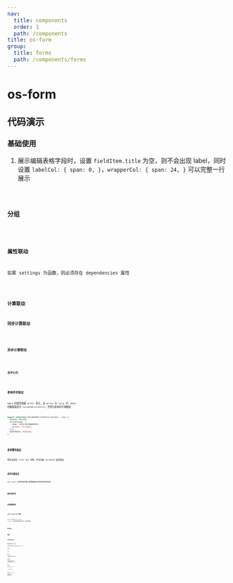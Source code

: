 ```yaml
---
nav:
  title: components
  order: 1
  path: /components
title: os-form
group:
  title: forms
  path: /components/forms
---
```


# os-form

## 代码演示

### 基础使用

1. 展示编辑表格字段时，设置 `fieldItem.title` 为空，则不会出现 label，同时设置 `labelCol: { span: 0, }`，`wrapperCol: { span: 24, }` 可以完整一行展示

<code src="../demos/form/simple.tsx" />

### 分组

<code src="../demos/form/group.tsx" />

### 属性联动

如果 settings 为函数，则必须存在 dependencies 属性

<code src="../demos/form/attrs-linkage.tsx" />

### 计算联动

#### 同步计算联动

<code src="../demos/form/sync-linkage.tsx" />

#### 异步计算联动

<code src="../demos/form/async-linkage.tsx" />

#### 去中心化

<code src="../demos/form/linkage-remove-center.tsx" />

### 表单异步验证

data 的类型根据 error 变化，当 error 为 `false` 时，data 的数据类型为 `ValidateErrorEntity`，否则为表单的字端数据

```ts
export interface ValidateErrorEntity<Values = any> {
  values: Values;
  errorFields: {
    name: InternalNamePath;
    errors: string[];
  }[];
  outOfDate: boolean;
}
```

<code src="../demos/form/validate.tsx" />

### 表单警告验证

警告验证和 rules api 同构，不会导致 validate 返回错误

<code src="../demos/form/warning-rule.tsx" />

### 表单内置验证

one-start 表单内部设置了数值精度校验和日期早晚校验

<code src="../demos/form/rule-type.tsx" />

### 展示型表单

<code src="../demos/form/readonly.tsx" />

### 表单数据受控

<code src="../demos/form/value-onchange.tsx" />

### 公共 field-item 配置

`fieldItem` 包含 `formItem` 及 `inputItem`，后者全部的配置打平到了一起方便使用

<code src="../demos/form/field-item-settings.tsx" />

### 显示联动

<code src="../demos/form/group-visible-switch.tsx" />

### 初始值

<code src="../demos/form/async-initial.tsx" />

### 表单类型字段的校验

<code src="../demos/form/rich-form-in-form.tsx" />

### 编辑表格字段自动填充 rowId

如果表格有插入和删除等改变行顺序的操作，需要保证 rowId 唯一

<code src="../demos/form/editable-table-auto-row-id.tsx" />

### 表单布局

<code src="../demos/form/layout.tsx" />

### 空状态

<code src="../demos/form/empty-state.tsx" />

### 修改历史 <Badge>beta</Badge>

获取历史修改数据等额外信息，和 `requestDataSource` 一起只触发一次，优先级 `requestRichDataSource` 更高

<code src="../demos/form/history-field.tsx" />

### 组件内部共享数据

表单数据可以设置字段以外的数据，比如示例中的 `max`, `valueEnums`，字段的验证规则等配置可以直接使用，但是调用 `getDataSource` 或者 `validate` 只能拿到声明字段的数据集合，因此表单提供了 `setRefObject` 和 `getRefObject` 帮助用户拿到声明字段以外的数据

<code src="../demos/form/ref-object.tsx" />

### 修改前拦截数据

值的联动属于 `post change`，会触发额外的修改事件，如果要在修改事件之前处理 `value`，可以通过 `valueTransform`

> 其他原因，暂时只在 `placeholder-input` 上实现，后续有需求再迁移到 `form` 级别

<code src="../demos/form/value-transform.tsx" />

### API 接口

1. getDataSource 获取静态后的数据，getFieldsValue 获取内存中的数据
2. getFieldsValue 默认不包括 hide 字段，第一个参数传递 true 则获取当前全部数据

<code src="../demos/form/apis.tsx" />

<API exports='["FormSettings", "FormRequests", "FormAPI"]' src="../components/form/index.tsx"></API>

### FormFieldItems

类型根据 type 推导，比如 type 为 digit 将继承所有 field-digit 配置，同时混入了其他类型如下

`**FieldType**` & `OSFormGroupItemType` & `OSFormItemDependenciesConfigs` & `OSFormFieldItemExtra` & `OSFormItemType`

FormGroupItemType 存在 children 字段，类型和 fieldItems 相同

fieldItem 每一项都可能为函数形式，表示联动，入参为 `OSFormFieldItemSettingsFnOption`，注意必须指定 `dependencies`

<API exports='["FormFieldItemSettingsFnOption", "FormFieldItemExtraSettings"]' src="../components/form/index.tsx"></API>

<API exports='["FormGroupItemType"]' src="../components/form/index.tsx"></API>

<API exports='["FormItemDependenciesConfigs"]' src="../components/form/index.tsx"></API>

<API exports='["FormItemTypeSettings"]' src="../components/form/index.tsx"></API>

<API exports='["FormItemTypeRequests"]' src="../components/form/index.tsx"></API>
